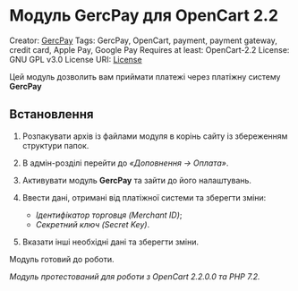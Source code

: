 # Модуль GercPay для OpenCart 2.2

Creator: [GercPay](https://gercpay.com.ua)
Tags: GercPay, OpenСart, payment, payment gateway, credit card, Apple Pay, Google Pay
Requires at least: OpenCart-2.2
License: GNU GPL v3.0
License URI: [License](https://opensource.org/licenses/GPL-3.0)

Цей модуль дозволить вам приймати платежі через платіжну систему **GercPay**

## Встановлення

1. Розпакувати архів із файлами модуля в корінь сайту із збереженням структури папок.

2. В адмін-розділі перейти до *«Доповнення -> Оплата»*.

3. Активувати модуль **GercPay** та зайти до його налаштувань.

4. Ввести дані, отримані від платіжної системи та зберегти зміни:
   - *Ідентифікатор торговця (Merchant ID)*;
   - *Секретний ключ (Secret Key)*.

5. Вказати інші необхідні дані та зберегти зміни.

Модуль готовий до роботи.

*Модуль протестований для роботи з OpenCart 2.2.0.0 та PHP 7.2.*

